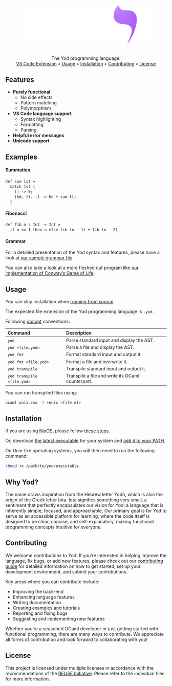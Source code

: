 <!--
SPDX-FileCopyrightText: 2025 Milesime <213074881+milesime@users.noreply.github.com>

SPDX-License-Identifier: CC-BY-SA-4.0
-->

<div align="center">
  <br />
  <picture>
    <source media="(prefers-color-scheme: light)" srcset="https://raw.githubusercontent.com/yodlang/.github/main/media/brand-dark.png">
    <img src="https://raw.githubusercontent.com/yodlang/.github/main/media/brand-light.png" alt="Yod" width="400">
  </picture>
  <p align="center">
    <br />
    The Yod programming language.
    <br />
    <a href="https://github.com/yodlang/vscode-yod">VS Code Extension</a> •
    <a href="#usage">Usage</a> •
    <a href="#installation">Installation</a> •
    <a href="#contributing">Contributing</a> •
    <a href="#license">License</a>
  </p>
</div>

## Features

- **Purely functional**
  - No side effects
  - Pattern matching
  - Polymorphism
- **VS Code language support**
  - Syntax highlighting
  - Formatting
  - Parsing
- **Helpful error messages**
- **Unicode support**

## Examples

#### Summation

```yod
def sum lst =
  match lst {
    [] -> 0;
    [hd, tl...] -> hd + sum tl;
  }
```

#### Fibonacci

```yod
def fib n : Int -> Int =
  if n <= 1 then n else fib (n - 1) + fib (n - 2)
```

#### Grammar

For a detailed presentation of the Yod syntax and features, please have a look at [our sample grammar file](https://github.com/yodlang/yod/blob/main/examples/grammar.yod).

You can also take a look at a more fleshed out program like [our implementation of Conway’s Game of Life](https://github.com/yodlang/yod/blob/main/examples/conway.yod).

## Usage

You can skip installation when [running from source](https://github.com/yodlang/yod/wiki/Running-from-source).

The expected file extension of the Yod programming language is `.yod`.

Following [docopt](http://docopt.org/) conventions:

| Command                    | Description                                       |
| :------------------------- | :------------------------------------------------ |
| `yod`                      | Parse standard input and display the AST.         |
| `yod <file.yod>`           | Parse a file and display the AST.                 |
| `yod fmt`                  | Format standard input and output it.              |
| `yod fmt <file.yod>`       | Format a file and overwrite it.                   |
| `yod transpile`            | Transpile standard input and output it.           |
| `yod transpile <file.yod>` | Transpile a file and write its OCaml counterpart. |

You can run transpiled files using:

```sh
ocaml unix.cma -I +unix <file.ml>
```

## Installation

If you are using [NixOS](https://nixos.org/), please follow [these steps](https://github.com/yodlang/yod/wiki/Installation-on-NixOS).

Or, download [the latest executable](https://github.com/yodlang/yod/releases/latest) for your system and [add it to your PATH](https://github.com/yodlang/yod/wiki/Adding-Yod-to-the-PATH).

On Unix-like operating systems, you will then need to run the following command:

```sh
chmod +x /path/to/yod/executable
```

## Why Yod?

The name draws inspiration from the Hebrew letter Yodh, which is also the origin of the Greek letter Iota. Iota signifies something very small, a sentiment that perfectly encapsulates our vision for Yod: a language that is inherently simple, focused, and approachable. Our primary goal is for Yod to serve as an accessible platform for learning, where the code itself is designed to be clear, concise, and self-explanatory, making functional programming concepts intuitive for everyone.

## Contributing

We welcome contributions to Yod! If you’re interested in helping improve the language, fix bugs, or add new features, please check out our [contributing guide](https://github.com/yodlang/yod/blob/main/docs/CONTRIBUTING.md) for detailed information on how to get started, set up your development environment, and submit your contributions.

Key areas where you can contribute include:

- Improving the back-end
- Enhancing language features
- Writing documentation
- Creating examples and tutorials
- Reporting and fixing bugs
- Suggesting and implementing new features

Whether you’re a seasoned OCaml developer or just getting started with functional programming, there are many ways to contribute. We appreciate all forms of contribution and look forward to collaborating with you!

## License

This project is licensed under multiple licenses in accordance with the recommendations of the [REUSE Initiative](https://reuse.software/). Please refer to the individual files for more information.
